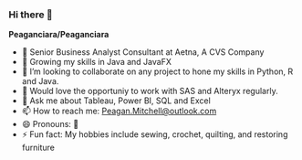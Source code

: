 ### Hi there 👋

**Peaganciara/Peaganciara** 

- 🔭 Senior Business Analyst Consultant at Aetna, A CVS Company
- 🌱 Growing my skills in Java and JavaFX
- 👯 I’m looking to collaborate on any project to hone my skills in Python, R and Java.
- 🤔 Would love the opportuniy to work with SAS and Alteryx regularly.
- 💬 Ask me about Tableau, Power BI, SQL and Excel
- 📫 How to reach me: Peagan.Mitchell@outlook.com
- 😄 Pronouns: 🐰
- ⚡ Fun fact: My hobbies include sewing, crochet, quilting, and restoring furniture
